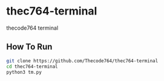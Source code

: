 # thec764-terminal
thecode764 terminal
## How To Run
```zsh
git clone https://github.com/Thecode764/thec764-terminal
cd thec764-terminal
python3 tm.py
